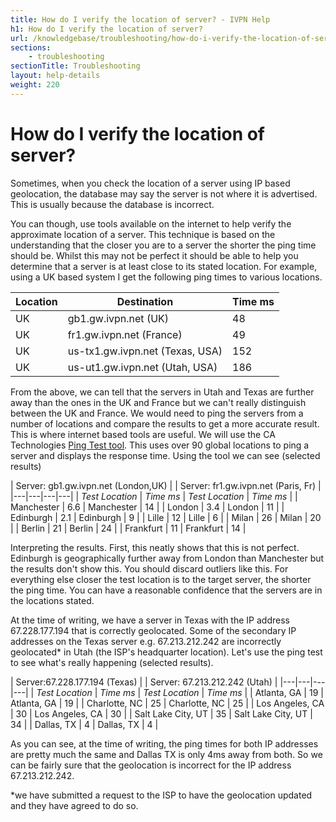 ```yaml
---
title: How do I verify the location of server? - IVPN Help
h1: How do I verify the location of server?
url: /knowledgebase/troubleshooting/how-do-i-verify-the-location-of-server/
sections:
    - troubleshooting
sectionTitle: Troubleshooting
layout: help-details
weight: 220
---
```

# How do I verify the location of server?

Sometimes, when you check the location of a server using IP based geolocation, the database may say the server is not where it is advertised. This is usually because the database is incorrect.

You can though, use tools available on the internet to help verify the approximate location of a server. This technique is based on the understanding that the closer you are to a server the shorter the ping time should be. Whilst this may not be perfect it should be able to help you determine that a server is at least close to its stated location. For example, using a UK based system I get the following ping times to various locations.

| Location | Destination | Time ms |
|---|---|---|
| UK | gb1.gw.ivpn.net (UK) | 48 |
| UK | fr1.gw.ivpn.net (France) | 49 |
| UK | us-tx1.gw.ivpn.net (Texas, USA) | 152 |
| UK | us-ut1.gw.ivpn.net (Utah, USA) | 186 |

From the above, we can tell that the servers in Utah and Texas are further away than the ones in the UK and France but we can't really distinguish between the UK and France. We would need to ping the servers from a number of locations and compare the results to get a more accurate result. This is where internet based tools are useful. We will use the CA Technologies [Ping Test tool](https://asm.ca.com/en/ping.php). This uses over 90 global locations to ping a server and displays the response time. Using the tool we can see (selected results)

| Server: gb1.gw.ivpn.net (London,UK) |   | Server: fr1.gw.ivpn.net (Paris, Fr) |
|---|---|---|---|
| *Test Location* | *Time ms* | *Test Location* | *Time ms* |
| Manchester | 6.6 | Manchester | 14 |
| London | 3.4 | London | 11 |
| Edinburgh | 2.1 | Edinburgh | 9 |
| Lille | 12 | Lille | 6 |
| Milan | 26 | Milan | 20 |
| Berlin | 21 | Berlin | 24 |
| Frankfurt | 11 | Frankfurt | 14 |

Interpreting the results. First, this neatly shows that this is not perfect. Edinburgh is geographically further away from London than Manchester but the results don't show this. You should discard outliers like this. For everything else closer the test location is to the target server, the shorter the ping time. You can have a reasonable confidence that the servers are in the locations stated.

At the time of writing, we have a server in Texas with the IP address 67.228.177.194 that is correctly geolocated. Some of the secondary IP addresses on the Texas server e.g. 67.213.212.242 are incorrectly geolocated* in Utah (the ISP's headquarter location). Let's use the ping test to see what's really happening (selected results).

| Server:67.228.177.194 (Texas) |   | Server: 67.213.212.242 (Utah) |
|---|---|---|---|
| *Test Location* | *Time ms* | *Test Location* | *Time ms* |
| Atlanta, GA | 19 | Atlanta, GA | 19 |
| Charlotte, NC | 25 | Charlotte, NC | 25 |
| Los Angeles, CA | 30 | Los Angeles, CA | 30 |
| Salt Lake City, UT | 35 | Salt Lake City, UT | 34 |
| Dallas, TX | 4 | Dallas, TX | 4 |

As you can see, at the time of writing, the ping times for both IP addresses are pretty much the same and Dallas TX is only 4ms away from both. So we can be fairly sure that the geolocation is incorrect for the IP address 67.213.212.242.

*we have submitted a request to the ISP to have the geolocation updated and they have agreed to do so.
